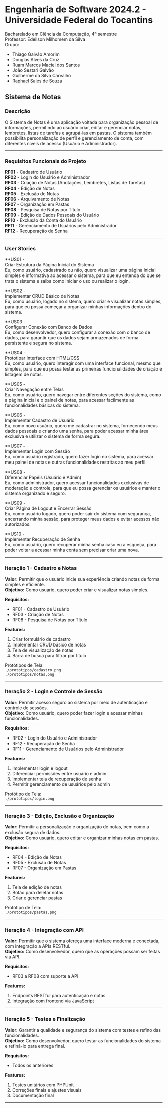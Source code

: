 # Engenharia de Software 2024.2 - Universidade Federal do Tocantins  
Bacharelado em Ciência da Computação, 4º semestre  
Professor: Edeilson Milhomem da Silva  
Grupo: 
* Thiago Galvâo Amorim
* Douglas Alves da Cruz
* Ruam Marcos Maciel dos Santos
* João Sestari Galvão
* Guilherme da Silva Carvalho
* Raphael Sales de Souza

## Sistema de Notas

### Descrição  
O Sistema de Notas é uma aplicação voltada para organização pessoal de informações, permitindo ao usuário criar, editar e gerenciar notas, lembretes, listas de tarefas e agrupá-las em pastas. O sistema também possibilita personalização de perfil e gerenciamento de conta, com diferentes níveis de acesso (Usuário e Administrador).

---

### Requisitos Funcionais do Projeto

**RF01** - Cadastro de Usuário  
**RF02** - Login do Usuário e Administrador  
**RF03** - Criação de Notas (Anotações, Lembretes, Listas de Tarefas)  
**RF04** - Edição de Notas  
**RF05** - Exclusão de Notas  
**RF06** - Arquivamento de Notas  
**RF07** - Organização em Pastas  
**RF08** - Pesquisa de Notas por Título  
**RF09** - Edição de Dados Pessoais do Usuário  
**RF10** - Exclusão da Conta do Usuário  
**RF11** - Gerenciamento de Usuários pelo Administrador  
**RF12** - Recuperação de Senha

---

### User Stories

**US01 -  
Criar Estrutura da Página Inicial do Sistema  
Eu, como usuário, cadastrado ou não, quero visualizar uma página inicial simples e informativa ao acessar o sistema, para que eu entenda do que se trata o sistema e saiba como iniciar o uso ou realizar o login.

**US02 -   
Implementar CRUD Básico de Notas  
Eu, como usuário, logado no sistema, quero criar e visualizar notas simples, para que eu possa começar a organizar minhas informações dentro do sistema.

**US03 -  
Configurar Conexão com Banco de Dados  
Eu, como desenvolvedor, quero configurar a conexão com o banco de dados, para garantir que os dados sejam armazenados de forma persistente e segura no sistema.

**US04 -  
Prototipar Interface com HTML/CSS  
Eu, como usuário, quero interagir com uma interface funcional, mesmo que simples, para que eu possa testar as primeiras funcionalidades de criação e listagem de notas.

**US05 -   
Criar Navegação entre Telas  
Eu, como usuário, quero navegar entre diferentes seções do sistema, como a página inicial e o painel de notas, para acessar facilmente as funcionalidades básicas do sistema.

**US06 -  
Implementar Cadastro de Usuário  
Eu, como novo usuário, quero me cadastrar no sistema, fornecendo meus dados pessoais e criando uma senha, para poder acessar minha área exclusiva e utilizar o sistema de forma segura.

**US07 -   
Implementar Login com Sessão  
Eu, como usuário registrado, quero fazer login no sistema, para acessar meu painel de notas e outras funcionalidades restritas ao meu perfil.

**US08 -   
Diferenciar Papéis (Usuário e Admin)  
Eu, como administrador, quero acessar funcionalidades exclusivas de moderação e controle, para que eu possa gerenciar os usuários e manter o sistema organizado e seguro.

**US09 -  
Criar Página de Logout e Encerrar Sessão  
Eu, como usuário logado, quero poder sair do sistema com segurança, encerrando minha sessão, para proteger meus dados e evitar acessos não autorizados.

**US10 -   
Implementar Recuperação de Senha  
Eu, como usuário, quero recuperar minha senha caso eu a esqueça, para poder voltar a acessar minha conta sem precisar criar uma nova.

---

### Iteração 1 - Cadastro e Notas

**Valor:** Permitir que o usuário inicie sua experiência criando notas de forma simples e eficiente.  
**Objetivo:** Como usuário, quero poder criar e visualizar notas simples.  

**Requisitos:**
- RF01 - Cadastro de Usuário  
- RF03 - Criação de Notas  
- RF08 - Pesquisa de Notas por Título  

**Features:**
1. Criar formulário de cadastro
2. Implementar CRUD básico de notas
3. Tela de visualização de notas
4. Barra de busca para filtrar por título

Protótipos de Tela:  
`./prototipos/cadastro.png`  
`./prototipos/notas.png`

---

### Iteração 2 - Login e Controle de Sessão

**Valor:** Permitir acesso seguro ao sistema por meio de autenticação e controle de sessões.  
**Objetivo:** Como usuário, quero poder fazer login e acessar minhas funcionalidades.  

**Requisitos:**
- RF02 - Login do Usuário e Administrador  
- RF12 - Recuperação de Senha  
- RF11 - Gerenciamento de Usuários pelo Administrador  

**Features:**
1. Implementar login e logout
2. Diferenciar permissões entre usuário e admin
3. Implementar tela de recuperação de senha
4. Permitir gerenciamento de usuários pelo admin

Protótipo de Tela:  
`./prototipos/login.png`

---

### Iteração 3 - Edição, Exclusão e Organização

**Valor:** Permitir a personalização e organização de notas, bem como a exclusão segura de dados.  
**Objetivo:** Como usuário, quero editar e organizar minhas notas em pastas.  

**Requisitos:**
- RF04 - Edição de Notas  
- RF05 - Exclusão de Notas  
- RF07 - Organização em Pastas  

**Features:**
1. Tela de edição de notas
2. Botão para deletar notas
3. Criar e gerenciar pastas

Protótipo de Tela:  
`./prototipos/pastas.png`

---

### Iteração 4 - Integração com API

**Valor:** Permitir que o sistema ofereça uma interface moderna e conectada, com integração a APIs RESTful.  
**Objetivo:** Como desenvolvedor, quero que as operações possam ser feitas via API.  

**Requisitos:**
- RF03 a RF08 com suporte a API

**Features:**
1. Endpoints RESTful para autenticação e notas
2. Integração com frontend via JavaScript

---

### Iteração 5 - Testes e Finalização

**Valor:** Garantir a qualidade e segurança do sistema com testes e refino das funcionalidades.  
**Objetivo:** Como desenvolvedor, quero testar as funcionalidades do sistema e refiná-lo para entrega final.  

**Requisitos:**
- Todos os anteriores

**Features:**
1. Testes unitários com PHPUnit
2. Correções finais e ajustes visuais
3. Documentação final

---

